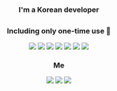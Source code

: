 

<h3 align="center"> I'm a Korean developer </h3>

<h2 align="center"> <Tech Stack> </h3>

  <h3 align="center"> Including only one-time use 🌱 </h3>
  

  <p align="center">
  
   <img src="https://img.shields.io/badge/Python-3766AB?style=flat-square&logo=Python&logoColor=white"/>
   <img src="https://img.shields.io/badge/HTML-E34F26?style=flat-square&logo=HTML5&logoColor=white"/>
   <img src="https://img.shields.io/badge/React-61DAFB?style=flat-square&logo=React&logoColor=black"/>
   <img src="https://img.shields.io/badge/JavaScript-F7DF1E?style=flat-square&logo=JavaScript&logoColor=black"/>
   <img src="https://img.shields.io/badge/MySQL-4479A1?style=flat-square&logo=MySQL&logoColor=white"/>
   <img src="https://img.shields.io/badge/Django-092E20?style=flat-square&logo=Django&logoColor=white"/>
   <img src="https://img.shields.io/badge/Vue.js-#4FC08D?style=flat-square&logo=Vue.js&logoColor=white"/>
  

  

  </p>
  <h3 align="center"> Me </h3>
  <p align="center">
    <a href="mailto:choiys1995@gmail.com" target="_blank"><img src="https://img.shields.io/badge/Gmail-d14836?style=flat-square&logo=Gmail&logoColor=white"/></a>
    <a href="https://rmdev.tistory.com" target="_blank"><img src="https://img.shields.io/badge/Blog-Brightgreen?style=flat-square&logo=Blogger&logoColor=white"/></a>
    <a href="https://github.com/choiys1995" target="_blank"><img src="https://img.shields.io/badge/Github-181717?style=flat-square&logo=Github&logoColor=white"/></a>
  </p>
  
    
<!--
**choiys1995/choiys1995** is a ✨ _special_ ✨ repository because its `README.md` (this file) appears on your GitHub profile.

Here are some ideas to get you started:

- 🔭 I’m currently working on ...
- 🌱 I’m currently learning ...
- 👯 I’m looking to collaborate on ...
- 🤔 I’m looking for help with ...
- 💬 Ask me about ...
- 📫 How to reach me: ...
- 😄 Pronouns: ...
- ⚡ Fun fact: ...
-->
